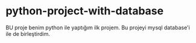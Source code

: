 # python-project-with-database
BU proje benim python ile yaptığım ilk projem. Bu projeyi mysql database'i ile de birleştirdim.
